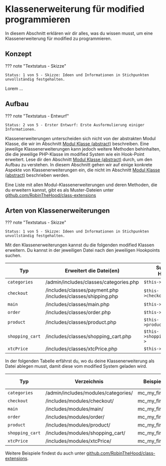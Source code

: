 # Klassenerweiterung für modified programmieren

In diesem Abschnitt erklären wir dir alles, was du wissen musst, um eine Klassenerweiterung für modified zu programmieren.

## Konzept

??? note "Textstatus - Skizze"

    Status: 1 von 5 - Skizze: Ideen und Informationen in Stichpunkten unvollständig festgehalten.

Lorem ...

## Aufbau

??? note "Textstatus - Entwurf"

    Status: 2 von 5 - Erster Entwurf: Erste Ausformulierung einiger Informationen. 

Klassenerweiterungen unterscheiden sich nicht von der abstrakten Modul Klasse, die wir im Abschnitt [Modul Klasse (abstract)](/module-class/) beschreiben. Eine jeweilige Klassenerweiterungen kann jedoch weitere Methoden behinhalten, die die jeweilige PHP-Klasse im modified System wie ein Hook-Point erweitert. Lese dir den Abschnitt [Modul Klasse (abstract)](/module-class/) durch, um den Aufbau zu verstehen. In diesem Abschnitt gehen wir auf einige konkrete Aspekte von Klassenerweiterungen ein, die nicht im Abschnitt [Modul Klasse (abstract)](/module-class/) beschrieben werden.

Eine Liste mit allen Modul-Klassenerweiterungen und deren Methoden, die du erweitern kannst, gibt es als Muster-Dateien unter [github.com/RobinTheHood/class-extensions](https://github.com/RobinTheHood/class-extensions)

## Arten von Klassenerweiterungen

??? note "Textstatus - Skizze"

    Status: 1 von 5 - Skizze: Ideen und Informationen in Stichpunkten unvollständig festgehalten.


Mit den Klassenerweiterungen kannst du die folgenden modified Klassen erweitern. Du kannst in der jeweiligen Datei nach den jeweiligen Hookpoints suchen.

| Typ             | Erweitert die Datei(en)                                         | Suche nach Hookpoint           |
|-----------------|-----------------------------------------------------------------|--------------------------------|
| `categories`    | /admin/includes/classes/categories.php                          | `$this->catModules->`          |
| `checkout`      | /includes/classes/payment.php<br>/includes/classes/shipping.php | `$this->checkoutModules->`     |
| `main`          | /includes/classes/main.php                                      | `$this->mainModules->`         |
| `order`         | /includes/classes/order.php                                     | `$this->orderModules->`        |
| `product`       | /includes/classes/product.php                                   | `$this->productModules->`      |
| `shopping_cart` | /includes/classes/shopping_cart.php                             | `$this->shoppingCartModules->` |
| `xtcPrice`      | /includes/classes/xtcPrice.php                                  | `$this->priceModules->`        |


In der folgenden Tabelle erfährst du, wo du deine Klassenerweiterung als Datei ablegen musst, damit diese vom modified System geladen wird.

| Typ             | Verzeichnis | Beispiel Dateiname | Beispiel Klassenname |
|-----------------|-------------|--------------------|----------------------|
| `categories`    | /admin/includes/modules/categories/ | mc_my_first_module.php | mc_my_first_module |
| `checkout`      | /includes/modules/checkout/ | mc_my_first_module.php | mc_my_first_module |
| `main`          | /includes/modules/main/ | mc_my_first_module.php | mc_my_first_module |
| `order`         | /includes/modules/order/ | mc_my_first_module.php | mc_my_first_module |
| `product`       | /includes/modules/product/ | mc_my_first_module.php | mc_my_first_module |
| `shopping_cart` | /includes/modules/shopping_cart/ | mc_my_first_module.php | mc_my_first_module |
| `xtcPrice`      | /includes/modules/xtcPrice/ | mc_my_first_module.php | mc_my_first_module |

Weitere Beispiele findest du auch unter [github.com/RobinTheHood/class-extensions](https://github.com/RobinTheHood/class-extensions).